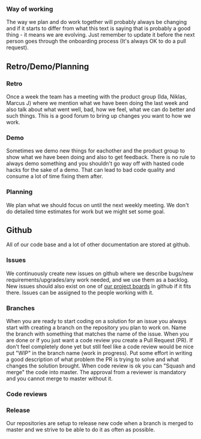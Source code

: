 ### Way of working

The way we plan and do work together will probably always be changing and if it starts to differ from what this text
is saying that is probably a good thing - it means we are evolving. Just remember to update it before the next person goes through the
onboarding process (It's always OK to do a pull request).

## Retro/Demo/Planning

### Retro
Once a week the team has a meeting with the product group (Ida, Niklas, Marcus J) where we mention what we have been
doing the last week and also talk about what went well, bad, how we feel, what we can do better and such things.
This is a good forum to bring up changes you want to how we work.

### Demo
Sometimes we demo new things for eachother and the product group to show what we have been doing and also to get feedback.
There is no rule to always demo something and you shouldn't go way off with hasted code hacks for the sake of a demo.
That can lead to bad code quality and consume a lot of time fixing them after.

### Planning
We plan what we should focus on until the next weekly meeting. We don't do detailed time estimates for work but we might
set some goal.

## Github
All of our code base and a lot of other documentation are stored at github.
### Issues
We continuously create new issues on github where we describe bugs/new requirements/upgrades/any work needed, and we use them as a backlog.
New issues should also exist on one of [our project boards](https://github.com/orgs/insurello/projects)
in github if it fits there. Issues can be assigned to the people working with it.

### Branches
When you are ready to start coding on a solution for an issue you always start with creating a branch on the repository
you plan to work on. Name the branch with something that matches the name of the issue. When you are done or if you just want
a code review you create a Pull Request (PR). If don't feel completely done yet but still feel like a code review would be
nice put "WIP" in the branch name (work in progress). Put some effort in writing a good description of what problem the PR
is trying to solve and what changes the solution brought. When code review is ok you can "Squash and merge" the code
into master. The approval from a reviewer is mandatory and you cannot merge to master without it.

### Code reviews

### Release
Our repositories are setup to release new code when a branch is merged to master and we strive to be able to do it as
often as possible.
